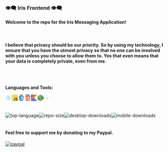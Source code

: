 <div>

  ### 👁️‍🗨️ Iris Frontend 👁️‍🗨️
  #### Welcome to the repo for the Iris Messaging Application!

  <br>
  
  #### I believe that privacy should be our priority. So by using my technology, I ensure that you have the utmost privacy so that no one can be involved with you unless you choose to allow them to. Yes that even means that your data is completely private, even from me.

</div>

<br>
<br>

**Languages and Tools:**  

<div style="display: flex; align-items: center">
  <code><img height="20" src="https://raw.githubusercontent.com/github/explore/80688e429a7d4ef2fca1e82350fe8e3517d3494d/topics/react/react.png"></code>
  <code><img height="20" src="https://raw.githubusercontent.com/github/explore/80688e429a7d4ef2fca1e82350fe8e3517d3494d/topics/javascript/javascript.png"></code>
  <code><img height="20" src="https://raw.githubusercontent.com/github/explore/80688e429a7d4ef2fca1e82350fe8e3517d3494d/topics/css/css.png"></code>
  <code><img height="20" src="https://raw.githubusercontent.com/github/explore/80688e429a7d4ef2fca1e82350fe8e3517d3494d/topics/html/html.png"></code>
  <code><img height="20" src="https://raw.githubusercontent.com/github/explore/80688e429a7d4ef2fca1e82350fe8e3517d3494d/topics/kotlin/kotlin.png"></code>
  <code><img height="20" src="https://raw.githubusercontent.com/github/explore/80688e429a7d4ef2fca1e82350fe8e3517d3494d/topics/nodejs/nodejs.png"></code>  
  <code><img height="20" src="https://raw.githubusercontent.com/github/explore/80688e429a7d4ef2fca1e82350fe8e3517d3494d/topics/mongodb/mongodb.png"></code>  
</div>

<br>
<br>

<div style="display: flex; align-items: center">

  <img src="https://img.shields.io/github/languages/top/connor-davis/iris-frontend?color=gold&logo=github&logoColor=gold&style=for-the-badge" alt="top-language" />
  <img src="https://img.shields.io/github/repo-size/connor-davis/iris-frontend?color=gold&logo=github&logoColor=gold&style=for-the-badge" alt="repo-size" />
  <img src="https://img.shields.io/github/downloads/connor-davis/iris-frontend/desktop/total?color=gold&logo=github&logoColor=gold&style=for-the-badge" alt="desktop-downloads" />
  <img src="https://img.shields.io/github/downloads/connor-davis/iris-frontend/mobile/total?color=gold&logo=github&logoColor=gold&style=for-the-badge" alt="mobile-downloads" />

</div>

<br>

#### Feel free to support me by donating to my Paypal.
[![paypal](https://intomillion.com/wp-content/uploads/2012/04/paypal-donate2.png)](https://www.paypal.me/smpsurvival/5)
